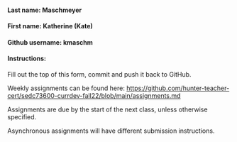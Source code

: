 #### Last name: Maschmeyer
#### First name: Katherine (Kate)
#### Github username: kmaschm

#### Instructions:
Fill out the top of this form, commit and push it back to GitHub.

Weekly assignments can be found here: https://github.com/hunter-teacher-cert/sedc73600-currdev-fall22/blob/main/assignments.md

Assignments are due by the start of the next class, unless otherwise specified. 

Asynchronous assignments will have different submission instructions.

